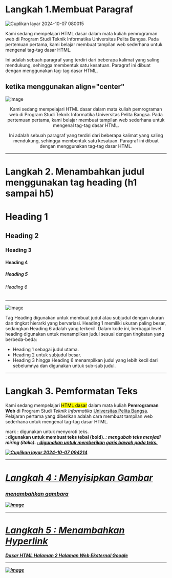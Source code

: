 <h1>Langkah 1.Membuat Paragraf</h1>

![Cuplikan layar 2024-10-07 080015](https://github.com/user-attachments/assets/6977ea64-b64b-4fbe-8605-001a39873186)

 <p>
        Kami sedang mempelajari HTML dasar dalam mata kuliah pemrograman web 
        di Program Studi Teknik Informatika Universitas Pelita Bangsa. Pada pertemuan pertama, 
        kami belajar membuat tampilan web sederhana untuk mengenal tag-tag dasar HTML.
    </p> 
    <p>
        Ini adalah sebuah paragraf yang terdiri dari beberapa kalimat yang saling mendukung, 
        sehingga membentuk satu kesatuan. Paragraf ini dibuat dengan menggunakan tag-tag dasar HTML.
    </p>

  <h2>ketika menggunakan align="center"</h2>

  ![image](https://github.com/user-attachments/assets/417a92ef-99fd-4135-9373-4980e134b478)
 <p align="center">
        Kami sedang mempelajari HTML dasar dalam mata kuliah pemrograman web 
        di Program Studi Teknik Informatika Universitas Pelita Bangsa. Pada pertemuan pertama, 
        kami belajar membuat tampilan web sederhana untuk mengenal tag-tag dasar HTML.
    </p>
    <p align="center">
        Ini adalah sebuah paragraf yang terdiri dari beberapa kalimat yang saling mendukung, 
        sehingga membentuk satu kesatuan. Paragraf ini dibuat dengan menggunakan tag-tag dasar HTML.
    </p>
<hr>
<h1>Langkah 2. Menambahkan judul menggunakan tag heading (h1 sampai h5)</h1>
 <h1>Heading 1</h1>
    <h2>Heading 2</h2>
    <h3>Heading 3</h3>
    <h4>Heading 4</h4>
    <h5>Heading 5</h5>
    <h6>Heading 6</h6>
    <hr>
    
   ![image](https://github.com/user-attachments/assets/254bf9c6-afcd-477c-bc39-cf9aacdc209b)
   
  Tag Heading digunakan untuk membuat judul atau subjudul dengan ukuran dan tingkat hierarki yang bervariasi. Heading 1 memiliki ukuran paling besar, sedangkan Heading 6 adalah yang terkecil. Dalam kode ini, berbagai level heading digunakan untuk menampilkan judul sesuai dengan tingkatan yang berbeda-beda:

- Heading 1 sebagai judul utama.
- Heading 2 untuk subjudul besar.
- Heading 3 hingga Heading 6 menampilkan judul yang lebih kecil dari sebelumnya dan digunakan untuk sub-sub judul.
<hr>
<h1>Langkah 3. Pemformatan Teks</h1>
<p>Kami sedang mempelajari <mark>HTML dasar</mark> dalam mata kuliah <b>Pemrograman Web</b> di Program Studi <i>Teknik Informatika</i> <u>Universitas Pelita Bangsa</u>. Pelajaran pertama yang diberikan adalah cara membuat tampilan web sederhana untuk mengenal tag-tag dasar HTML.</p>

mark : digunakan untuk menyoroti teks.  
<b> : digunakan untuk membuat teks tebal (bold). 
<i> : mengubah teks menjadi miring (italic). 
<u> : digunakan untuk memberikan garis bawah pada teks.
 
![Cuplikan layar 2024-10-07 094214](https://github.com/user-attachments/assets/438183bc-ea41-46e9-87d3-3b4db37e22bd)
<hr>
<h1>Langkah 4 : Menyisipkan Gambar</h1>
<h3>menambahkan gambara</h3
<img src="download.png" width="200" title="Logo Universitas Pelita Bangsa" alt="Logo Universitas Pelita Bangsa">

![image](https://github.com/user-attachments/assets/35c60214-4168-408c-a239-270b042987ad)
<hr>
<h1>Langkah 5 : Menambahkan Hyperlink</h1>
    <nav>
        <a href="lab1_tag_dasar.html">Dasar HTML</a>
        <a href="halaman2.html">Halaman 2</a>
        <a href="http://www.google.com">Halaman Web Eksternal Google</a>
    </nav>
    <hr>

![image](https://github.com/user-attachments/assets/12d46e95-def5-40e1-a7dc-276f379d08ff)

